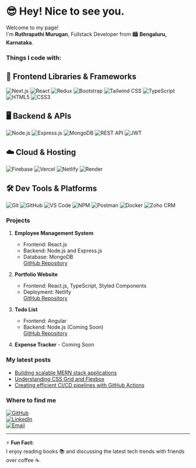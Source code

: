 # 😎 Hey! Nice to see you.

Welcome to my page!  
I'm **Ruthrapathi Murugan**, Fullstack Developer from 🏙️ **Bengaluru, Karnataka**.

### Things I code with:
## 🧩 Frontend Libraries & Frameworks
![Next.js](https://img.shields.io/badge/Next.js-000000?style=flat-square&logo=next.js&logoColor=white)
![React](https://img.shields.io/badge/React-61DAFB?style=flat-square&logo=react&logoColor=black)
![Redux](https://img.shields.io/badge/Redux-764ABC?style=flat-square&logo=redux&logoColor=white)
![Bootstrap](https://img.shields.io/badge/Bootstrap-7952B3?style=flat-square&logo=bootstrap&logoColor=white)
![Tailwind CSS](https://img.shields.io/badge/TailwindCSS-06B6D4?style=flat-square&logo=tailwind-css&logoColor=white)
![TypeScript](https://img.shields.io/badge/TypeScript-007ACC?style=flat-square&logo=typescript&logoColor=white)
![HTML5](https://img.shields.io/badge/HTML5-E34F26?style=flat-square&logo=html5&logoColor=white)
![CSS3](https://img.shields.io/badge/CSS3-1572B6?style=flat-square&logo=css3&logoColor=white)

## 🖥️ Backend & APIs
![Node.js](https://img.shields.io/badge/Node.js-8CC84B?style=flat-square&logo=node.js&logoColor=white)
![Express.js](https://img.shields.io/badge/Express.js-404D59?style=flat-square&logo=express&logoColor=white)
![MongoDB](https://img.shields.io/badge/MongoDB-47A248?style=flat-square&logo=mongodb&logoColor=white)
![REST API](https://img.shields.io/badge/REST%20API-000000?style=flat-square&logo=fastapi&logoColor=white)
![JWT](https://img.shields.io/badge/JWT-000000?style=flat-square&logo=jsonwebtokens&logoColor=white)

## ☁️ Cloud & Hosting
![Firebase](https://img.shields.io/badge/Firebase-FFCA28?style=flat-square&logo=firebase&logoColor=black)
![Vercel](https://img.shields.io/badge/Vercel-000000?style=flat-square&logo=vercel&logoColor=white)
![Netlify](https://img.shields.io/badge/Netlify-00C7B7?style=flat-square&logo=netlify&logoColor=white)
![Render](https://img.shields.io/badge/Render-46E3B7?style=flat-square&logo=render&logoColor=black)

## 🛠️ Dev Tools & Platforms
![Git](https://img.shields.io/badge/Git-F05032?style=flat-square&logo=git&logoColor=white)
![GitHub](https://img.shields.io/badge/GitHub-181717?style=flat-square&logo=github&logoColor=white)
![VS Code](https://img.shields.io/badge/VS%20Code-007ACC?style=flat-square&logo=visual-studio-code&logoColor=white)
![NPM](https://img.shields.io/badge/npm-CB3837?style=flat-square&logo=npm&logoColor=white)
![Postman](https://img.shields.io/badge/Postman-FF6C37?style=flat-square&logo=postman&logoColor=white)
![Docker](https://img.shields.io/badge/Docker-2496ED?style=flat-square&logo=docker&logoColor=white)
![Zoho CRM](https://img.shields.io/badge/Zoho%20CRM-FF0000?style=flat-square&logo=zoho&logoColor=white)



### Projects
1. **Employee Management System**
   - Frontend: React.js  
   - Backend: Node.js and Express.js  
   - Database: MongoDB  
   [GitHub Repository](#)

2. **Portfolio Website**
   - Frontend: React.js, TypeScript, Styled Components  
   - Deployment: Netlify  
   [GitHub Repository](#)

3. **Todo List**
   - Frontend: Angular  
   - Backend: Node.js (Coming Soon)  
   [GitHub Repository](#)

4. **Expense Tracker** - Coming Soon

### My latest posts
- [Building scalable MERN stack applications](#)
- [Understanding CSS Grid and Flexbox](#)
- [Creating efficient CI/CD pipelines with GitHub Actions](#)

### Where to find me
[![GitHub](https://img.shields.io/badge/GitHub-ruthrapathi--murugan-black?style=flat-square&logo=github)](https://github.com/ruthrapathi-murugan)  
[![LinkedIn](https://img.shields.io/badge/LinkedIn-Connect-blue?style=flat-square&logo=linkedin)](https://www.linkedin.com/in/ruthrapathim)  
[![Email](https://img.shields.io/badge/Email-ruthrapathimurugan@outlook.com-blue?style=flat-square&logo=microsoft-outlook)](mailto:ruthrapathimurugan@outlook.com)

---

⚡ **Fun Fact:**  
I enjoy reading books 📚 and discussing the latest tech trends with friends over coffee ☕.
